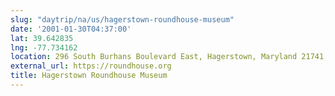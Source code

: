 ```yaml
---
slug: "daytrip/na/us/hagerstown-roundhouse-museum"
date: '2001-01-30T04:37:00'
lat: 39.642835
lng: -77.734162
location: 296 South Burhans Boulevard East, Hagerstown, Maryland 21741, United States
external_url: https://roundhouse.org
title: Hagerstown Roundhouse Museum
---
```



